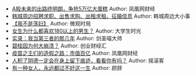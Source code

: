 - [A股未来的出路终明朗，争抢5万亿大蛋糕](http://wechatscope.jmsc.hku.hk:8000/html?fn=gh_e76b6086b960_2018-07-21_2247494700_k0YmqxzKd7.y.tar.gz)
Author: 凤凰网财经
- [韩城周边招聘求职、出售求购、出租求租、征婚信息](http://wechatscope.jmsc.hku.hk:8000/html?fn=gh_063bda886aec_2018-07-21_2247490181_kVI6zQnKtj.y.tar.gz)
Author: 韩城周边大小事
- [【我不是荡妇】](http://wechatscope.jmsc.hku.hk:8000/html?fn=gh_5b9799228df1_2018-07-21_2247484740_rWx0jXmCpE.y.tar.gz)
Author: 微观时局
- [女生为什么都喜欢180以上的男生？](http://wechatscope.jmsc.hku.hk:8000/html?fn=gh_3b9f94dc62ed_2018-07-21_2651769580_sBXENVL6Zc.y.tar.gz)
Author: 大学生时光
- [实录：我当第三者的那几年](http://wechatscope.jmsc.hku.hk:8000/html?fn=gh_0de0de7c2866_2018-07-21_2650769015_fCdtXzr5Fl.y.tar.gz)
Author: 剑圣喵大师
- [碧桂园为何大崩溃？](http://wechatscope.jmsc.hku.hk:8000/html?fn=gh_f8d73b28357d_2018-07-21_2658281912_MQvu8kbr0U.y.tar.gz)
Author: 创业财经汇
- [疫苗之王们的造假之路：市值百亿](http://wechatscope.jmsc.hku.hk:8000/html?fn=gh_e76b6086b960_2018-07-21_2247494700_tJOwx05qle.y.tar.gz)
Author: 凤凰网财经
- [人积了阴德一定会在身上留下痕迹，看看你有吗？](http://wechatscope.jmsc.hku.hk:8000/html?fn=gh_bcae3e46c50c_2018-07-21_2247513307_Am19jRwkOl.y.tar.gz)
Author: 摇滚客
- [有一种女人，永远都过不好这一生](http://wechatscope.jmsc.hku.hk:8000/html?fn=gh_70adee9aa9f7_2018-07-21_2660259750_KjLx8WJt5T.y.tar.gz)
Author: 颜辞
